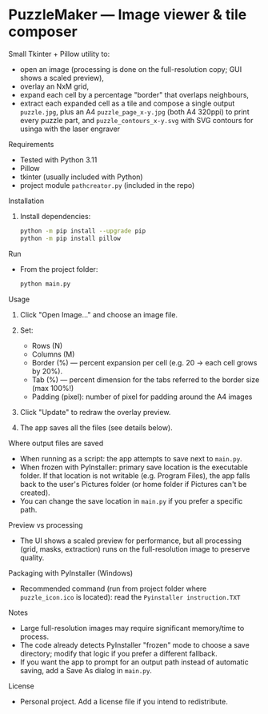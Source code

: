 # PuzzleMaker — Image viewer & tile composer

Small Tkinter + Pillow utility to:
- open an image (processing is done on the full-resolution copy; GUI shows a scaled preview),
- overlay an NxM grid,
- expand each cell by a percentage "border" that overlaps neighbours,
- extract each expanded cell as a tile and compose a single output `puzzle.jpg`, plus an A4 `puzzle_page_x-y.jpg` (both A4 320ppi) to print every puzzle part, and `puzzle_contours_x-y.svg` with SVG contours for usinga with the laser engraver

Requirements
- Tested with Python 3.11
- Pillow
- tkinter (usually included with Python)
- project module `pathcreator.py` (included in the repo)

Installation

1. Install dependencies:
   ```bash
   python -m pip install --upgrade pip
   python -m pip install pillow
   ```
   
Run
- From the project folder:
  ```bash
  python main.py
  ```

Usage
1. Click "Open Image..." and choose an image file.
2. Set:
   - Rows (N)
   - Columns (M)
   - Border (%) — percent expansion per cell (e.g. 20 → each cell grows by 20%).
   - Tab (%) — percent dimension for the tabs referred to the border size (max 100%!)
   - Padding (pixel): number of pixel for padding around the A4 images


3. Click "Update" to redraw the overlay preview.
4. The app saves all the files (see details below).

Where output files are saved
- When running as a script: the app attempts to save next to `main.py`.
- When frozen with PyInstaller: primary save location is the executable folder. If that location is not writable (e.g. Program Files), the app falls back to the user's Pictures folder (or home folder if Pictures can't be created).
- You can change the save location in `main.py` if you prefer a specific path.

Preview vs processing
- The UI shows a scaled preview for performance, but all processing (grid, masks, extraction) runs on the full-resolution image to preserve quality.

Packaging with PyInstaller (Windows)
- Recommended command (run from project folder where `puzzle_icon.ico` is located): read the `Pyinstaller instruction.TXT`

Notes
- Large full-resolution images may require significant memory/time to process.
- The code already detects PyInstaller "frozen" mode to choose a save directory; modify that logic if you prefer a different fallback.
- If you want the app to prompt for an output path instead of automatic saving, add a Save As dialog in `main.py`.

License
- Personal project. Add a license file if you intend to redistribute. 

